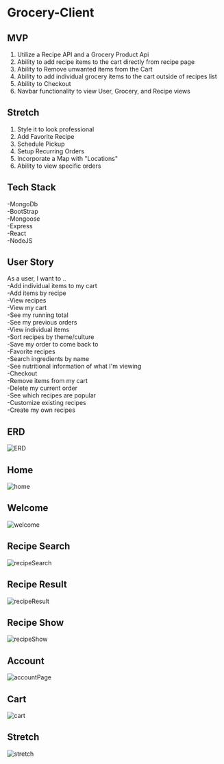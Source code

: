 # Grocery-Client
## MVP
1. Utilize a Recipe API and a Grocery Product Api
2. Ability to add recipe items to the cart directly from recipe page
3. Ability to Remove unwanted items from the Cart
4. Ability to add individual grocery items to the cart outside of recipes list
5. Ability to Checkout
6. Navbar functionality to view User, Grocery, and Recipe views


## Stretch
1. Style it to look professional
2. Add Favorite Recipe 
3. Schedule Pickup
4. Setup Recurring Orders
5. Incorporate a Map with "Locations"
6. Ability to view specific orders

## Tech Stack
-MongoDb <br/>
-BootStrap <br/>
-Mongoose <br/>
-Express <br/>
-React <br/>
-NodeJS <br/>




## User Story<br/>
As a user, I want to ..<br/>
-Add individual items to my cart<br/>
-Add items by recipe<br/>
-View recipes<br/>
-View my cart<br/>
-See my running total<br/>
-See my previous orders<br/>
-View individual items<br/>
-Sort recipes by theme/culture<br/>
-Save my order to come back to<br/>
-Favorite recipes<br/>
-Search ingredients by name<br/>
-See nutritional information of what I'm viewing<br/>
-Checkout<br/>
-Remove items from my cart<br/>
-Delete my current order<br/>
-See which recipes are popular<br/>
-Customize existing recipes<br/>
-Create my own recipes<br/>

## ERD
![ERD](/media/images/ERD.png)


## Home
![home](/media/images/Home.png)

## Welcome
![welcome](/media/images/Welcome.png)

## Recipe Search
![recipeSearch](/media/images/recipeSearch.png)

## Recipe Result
![recipeResult](/media/images/recipeSearchResult.png)

## Recipe Show
![recipeShow](/media/images/recipeShow.png)

## Account
![accountPage](/media/images/account.png)

## Cart
![cart](/media/images/cart.png)

## Stretch
![stretch](/media/images/Stretch.png)